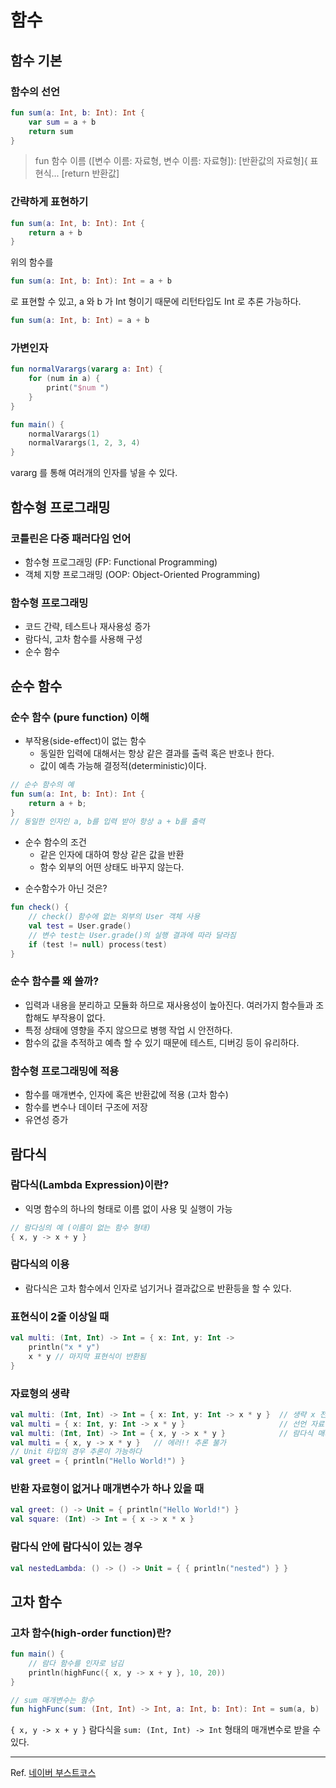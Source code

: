 # 함수

## 함수 기본

### 함수의 선언

```kotlin
fun sum(a: Int, b: Int): Int {
    var sum = a + b
    return sum
}
```

> fun 함수 이름 ([변수 이름: 자료형, 변수 이름: 자료형]): [반환값의 자료형]{
> 표현식...
> [return 반환값]

### 간략하게 표현하기

```kotlin
fun sum(a: Int, b: Int): Int {
    return a + b
}
```

위의 함수를

```kotlin
fun sum(a: Int, b: Int): Int = a + b
```

로 표현할 수 있고, a 와 b 가 Int 형이기 때문에 리턴타입도 Int 로 추론 가능하다.

```kotlin
fun sum(a: Int, b: Int) = a + b
```

### 가변인자

```kotlin
fun normalVarargs(vararg a: Int) {
    for (num in a) {
        print("$num ")
    }
}

fun main() {
    normalVarargs(1)
    normalVarargs(1, 2, 3, 4)
}
```

vararg 를 통해 여러개의 인자를 넣을 수 있다.

## 함수형 프로그래밍

### 코틀린은 다중 패러다임 언어

- 함수형 프로그래밍 (FP: Functional Programming)
- 객체 지향 프로그래밍 (OOP: Object-Oriented Programming)

### 함수형 프로그래밍

- 코드 간략, 테스트나 재사용성 증가
- 람다식, 고차 함수를 사용해 구성
- 순수 함수

## 순수 함수

### 순수 함수 (pure function) 이해

- 부작용(side-effect)이 없는 함수
    - 동일한 입력에 대해서는 항상 같은 결과를 출력 혹은 반호나 한다.
    - 값이 예측 가능해 결정적(deterministic)이다.

```kotlin
// 순수 함수의 예
fun sum(a: Int, b: Int): Int {
    return a + b;
}
// 동일한 인자인 a, b를 입력 받아 항상 a + b를 출력
```

- 순수 함수의 조건
    - 같은 인자에 대하여 항상 같은 값을 반환
    - 함수 외부의 어떤 상태도 바꾸지 않는다.

+ 순수함수가 아닌 것은?

```kotlin
fun check() {
    // check() 함수에 없는 외부의 User 객체 사용
    val test = User.grade()
    // 변수 test는 User.grade()의 실행 결과에 따라 달라짐
    if (test != null) process(test)
}
```

### 순수 함수를 왜 쓸까?

- 입력과 내용을 분리하고 모듈화 하므로 재사용성이 높아진다. 여러가지 함수들과 조합해도 부작용이 없다.
- 특정 상태에 영향을 주지 않으므로 병행 작업 시 안전하다.
- 함수의 값을 추적하고 예측 할 수 있기 때문에 테스트, 디버깅 등이 유리하다.

### 함수형 프로그래밍에 적용

- 함수를 매개변수, 인자에 혹은 반환값에 적용 (고차 함수)
- 함수를 변수나 데이터 구조에 저장
- 유연성 증가

## 람다식

### 람다식(Lambda Expression)이란?

- 익명 함수의 하나의 형태로 이름 없이 사용 및 실행이 가능

```kotlin
// 람다싱의 예 (이름이 없는 함수 형태)
{ x, y -> x + y }
```

### 람다식의 이용

- 람다식은 고차 함수에서 인자로 넘기거나 결과값으로 반환등을 할 수 있다.

### 표현식이 2줄 이상일 때

```kotlin
val multi: (Int, Int) -> Int = { x: Int, y: Int ->
    println("x * y")
    x * y // 마지막 표현식이 반환됨
}
```

### 자료형의 생략

```kotlin
val multi: (Int, Int) -> Int = { x: Int, y: Int -> x * y }  // 생략 x 전체 표현
val multi = { x: Int, y: Int -> x * y }                     // 선언 자료형 생략
val multi: (Int, Int) -> Int = { x, y -> x * y }            // 람다식 매개변수 자료형의 생략
val multi = { x, y -> x * y }   // 에러!! 추론 불가
// Unit 타입의 경우 추론이 가능하다
val greet = { println("Hello World!") }
```

### 반환 자료형이 없거나 매개변수가 하나 있을 때

```kotlin
val greet: () -> Unit = { println("Hello World!") }
val square: (Int) -> Int = { x -> x * x }
```

### 람다식 안에 람다식이 있는 경우

```kotlin
val nestedLambda: () -> () -> Unit = { { println("nested") } }
```

## 고차 함수

### 고차 함수(high-order function)란?

```kotlin
fun main() {
    // 람다 함수를 인자로 넘김
    println(highFunc({ x, y -> x + y }, 10, 20))
}

// sum 매개변수는 함수
fun highFunc(sum: (Int, Int) -> Int, a: Int, b: Int): Int = sum(a, b)
```

`{ x, y -> x + y }` 람다식을
`sum: (Int, Int) -> Int` 형태의 매개변수로 받을 수 있다.

---
Ref. <a href="https://www.boostcourse.org/" target="_blank">네이버 부스트코스</a>